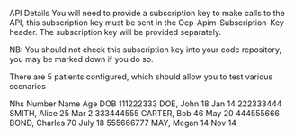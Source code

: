 API Details
You will need to provide a subscription key to make calls to the API, this subscription key must be sent in the Ocp-Apim-Subscription-Key header. The subscription key will be provided separately.

NB: You should not check this subscription key into your code repository, you may be marked down if you do so.

There are 5 patients configured, which should allow you to test various scenarios

Nhs Number	Name	Age	DOB
111222333	DOE, John	18	Jan 14
222333444	SMITH, Alice	25	Mar 2
333444555	CARTER, Bob	46	May 20
444555666	BOND, Charles	70	July 18
555666777	MAY, Megan	14	Nov 14
